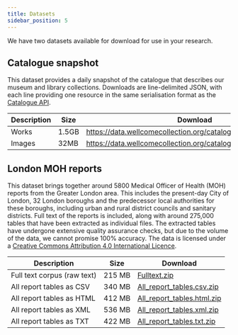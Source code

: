 ```yaml
---
title: Datasets
sidebar_position: 5
---
```


We have two datasets available for download for use in your research.

## Catalogue snapshot

This dataset provides a daily snapshot of the catalogue that describes our museum and library collections. Downloads are line-delimited JSON, with each line providing one resource in the same serialisation format as the [Catalogue API](catalogue.md).

| Description | Size  | Download                                                        |
|-------------|-------|-----------------------------------------------------------------|
| Works       | 1.5GB | https://data.wellcomecollection.org/catalogue/v2/works.json.gz  |
| Images      | 32MB  | https://data.wellcomecollection.org/catalogue/v2/images.json.gz |


## London MOH reports

This dataset brings together around 5800 Medical Officer of Health (MOH) reports from the Greater London area. This includes the present-day City of London, 32 London boroughs and the predecessor local authorities for these boroughs, including urban and rural district councils and sanitary districts. Full text of the reports is included, along with around 275,000 tables that have been extracted as individual files. The extracted tables have undergone extensive quality assurance checks, but due to the volume of the data, we cannot promise 100% accuracy. The data is licensed under a [Creative Commons Attribution 4.0 International Licence](https://creativecommons.org/licenses/by/4.0/).

| Description                 | Size   | Download |
| --------------------------- | ------ |----------|
| Full text corpus (raw text) | 215 MB | [Fulltext.zip](https://data.wellcomecollection.org/moh/Fulltext.zip) |
| All report tables as CSV    | 340 MB | [All_report_tables.csv.zip](https://data.wellcomecollection.org/moh/All_report_tables.csv.zip) |
| All report tables as HTML | 412 MB | [All_report_tables.html.zip](https://data.wellcomecollection.org/moh/All_report_tables.html.zip) |
| All report tables as XML | 536 MB | [All_report_tables.xml.zip](https://data.wellcomecollection.org/moh/All_report_tables.xml.zip) |
| All report tables as TXT | 422 MB | [All_report_tables.txt.zip](https://data.wellcomecollection.org/moh/All_report_tables.txt.zip) |
